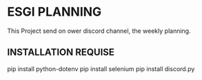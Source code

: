 # ESGI PLANNING

This Project send on ower discord channel, the weekly planning.

## INSTALLATION REQUISE

pip install python-dotenv
pip install selenium
pip install discord.py
